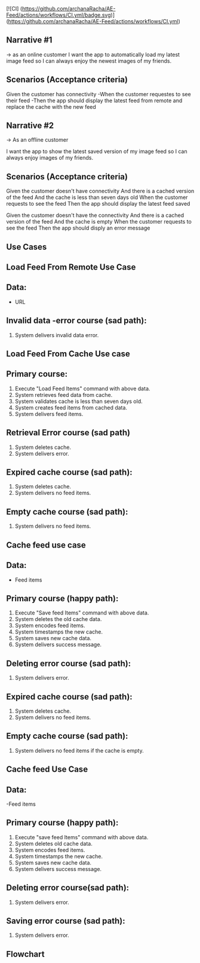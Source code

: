 [![CI] (https://github.com/archanaRacha/AE-Feed/actions/workflows/CI.yml/badge.svg)] (https://github.com/archanaRacha/AE-Feed/actions/workflows/CI.yml)

## Narrative #1
-> as an online customer
I want the app to automatically load my latest image feed so I can always enjoy the newest images of my friends.

## Scenarios (Acceptance criteria)
Given the customer has connectivity
-When the customer requestes to see their feed
-Then the app should display the latest feed from remote and replace the cache with the new feed

## Narrative #2
-> As an offline customer

I want the app to show the latest saved version of my image feed so I can always enjoy images of my friends.

## Scenarios (Acceptance criteria)

Given the customer doesn't have connectivity
And there is a cached version of the feed
And the cache is less than seven days old
When the customer requests to see the feed
Then the app should display the latest feed saved

Given the customer doesn't have the connectivity
And there is a cached version of the feed
And the cache is empty
When the customer requests to see the feed
Then the app should disply an error message

## Use Cases

## Load Feed From Remote Use Case

## Data:
- URL

## Invalid data -error course (sad path):
1. System delivers invalid data error.

## Load Feed From Cache Use case

## Primary course:
1. Execute "Load Feed Items" command with above data.
2. System retrieves feed data from cache.
3. System validates cache is less than seven days old.
4. System creates feed items from cached data.
5. System delivers feed items.

## Retrieval Error course (sad path)
1. System deletes cache.
2. System delivers error.

## Expired cache course (sad path):
1. System deletes cache.
2. System delivers no feed items.

## Empty cache course (sad path):
1. System delivers no feed items.

## Cache feed use case
## Data:
- Feed items

## Primary course (happy path):
1. Execute "Save feed Items" command with above data.
2. System deletes the old cache data.
3. System encodes feed items.
4. System timestamps the new cache.
5. System saves new cache data.
6. System delivers success message.

## Deleting error course (sad path):
1. System delivers error.

## Expired cache course (sad path):
1. System deletes cache.
2. System delivers no feed items.

## Empty cache course (sad path):
1. System delivers no feed items if the cache is empty.

## Cache feed Use Case
## Data:
-Feed items

## Primary course (happy path):
1. Execute "save feed Items" command with above data.
2. System deletes old cache data.
3. System encodes feed items.
4. System timestamps the new cache.
5. System saves new cache data.
6. System delivers success message.

## Deleting error course(sad path):
1. System delivers error.

## Saving error course (sad path):
1. System delivers error.

## Flowchart


